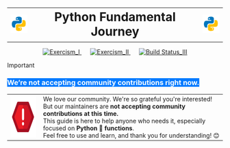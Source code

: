 <table align="center">
  <tr>
    <td><img src="figures/Python.png" alt="Imagem Início" width="50" /></td>
    <td align="center" style="font-size:28px; font-weight:bold;">Python Fundamental Journey</td>
    <td><img src="figures/Python.png" alt="Imagem Fim" width="50" /></td>
  </tr>
</table>

<div align="center">
  <a href="https://exercism.org" style="margin:0 10px;">
    <img src="https://img.shields.io/badge/Exercism--Built-9101FF?logo=python&logoColor=FFDF58&labelColor=3D7AAB&label=Python%203.11%20Powered" alt="Exercism_I" />
  </a>
  <a href="https://exercism.org/blog/freeing-our-maintainers" style="margin:0 10px;">
    <img src="https://img.shields.io/badge/PAUSED-C73D4E?labelColor=3D454D&label=Contributions" alt="Exercism_II" />
  </a>
  <a href="https://github.com/exercism/python/actions?query=workflow%3A%22Exercises+check%22" style="margin:0 10px;">
    <img src="https://img.shields.io/badge/Build-Running-blue?style=flat" alt="Build Status_III" />
  </a>
</div>



> [!IMPORTANT]
> <h3><mark style="background-color:#007BFF; color:white;"><b>We’re not accepting community contributions right now.</b></mark></h3>
> <table>
>   <tr>
>     <td>
>       <img align="left" width="95" height="95" src="figures/attention.png" alt="Atenção" />
>     </td>
>     <td style="padding-left: 10px;">
>       We love our community. We're so grateful you're interested!<br />
>       But our maintainers are <b>not accepting community contributions at this time.</b><br />
>       This guide is here to help anyone who needs it, especially focused on <b>Python 🐍 functions</b>.<br />
>       Feel free to use and learn, and thank you for understanding! 😊
>     </td>
>   </tr>
> </table>
>
> <br>


